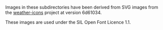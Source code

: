 Images in these subdirectories have been derived from SVG images from the 
[weather-icons](https://github.com/erikflowers/weather-icons.git) project at version 6d61034.

These images are used under the SIL Open Font Licence 1.1. 
